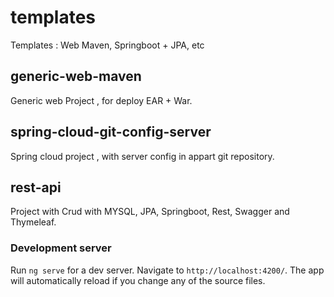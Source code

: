 # templates
Templates : Web Maven, Springboot + JPA, etc

## generic-web-maven

Generic web Project , for deploy EAR + War.

## spring-cloud-git-config-server
Spring cloud project , with server config in appart git repository.

## rest-api

Project with Crud with MYSQL, JPA, Springboot, Rest, Swagger and Thymeleaf.

### Development server

Run `ng serve` for a dev server. Navigate to `http://localhost:4200/`. The app will automatically reload if you change any of the source files.
